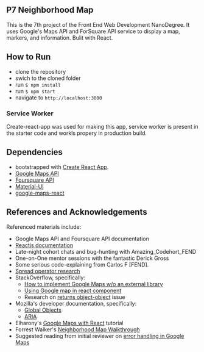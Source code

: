 ## P7 Neighborhood Map

This is the 7th project of the Front End Web Development NanoDegree. It uses Google's Maps API and ForSquare API service to display a map, markers, and information. Bulit with React.

## How to Run

* clone the repository
* swich to the cloned folder
* run `$ npm install`
* run `$ npm start`
* navigate to `http://localhost:3000`


### Service Worker

Create-react-app was used for making this app, service worker is present in the starter code and workls propery in production build.

## Dependencies

- bootstrapped with [Create React App](https://github.com/facebookincubator/create-react-app).
- [Google Maps API](https://cloud.google.com/maps-platform/)
- [Foursquare API](https://developer.foursquare.com/)
- [Material-UI](https://material-ui.com/)
- [google-maps-react](https://github.com/fullstackreact/google-maps-react)

## References and Acknowledgements

Referenced materials include:
* Google Maps API and Foursquare API documentation
* [Reactjs documentation](https://reactjs.org/docs/forms.html)
* Late-night cohort chats and bug-hunting with Amazing_Codehort_FEND
* One-on-One mentor sessions with the fantastic Derick Gross
* Some serious code-explaining from Carlos F [FEND].
* [Spread operator research](https://medium.com/@thejasonfile/using-the-spread-operator-in-react-setstate-c8a14fc51be1)
* StackOverflow, specifically:
  * [How to implement Google Maps w/o an external library](https://stackoverflow.com/questions/45429484/how-to-implement-google-maps-js-api-in-react-without-an-external-library)
  * [Using Google map in react component](https://stackoverflow.com/questions/48493960/using-google-map-in-react-component)
  * Research on [returns object-object](https://stackoverflow.com/questions/34573792/javascript-function-to-return-object-returns-object-object) issue
* Mozilla's developer documentation, specifically:
  * [Global Objects](https://developer.mozilla.org/en-US/docs/Web/JavaScript/Reference/Global_Objects/Array/find)
  * [ARIA](https://developer.mozilla.org/en-US/docs/Web/Accessibility/ARIA)
* Elharony's [Google Maps with React](https://www.youtube.com/channel/UCcWSbBe_s-T_gZRnqFbtyIA) tutorial
* Forrest Walker's [Neighborhood Map Walkthrough](https://www.youtube.com/playlist?list=PL4rQq4MQP1crXuPtruu_eijgOUUXhcUCP)
* Suggested reading from initial reviewer on [error handling in Google Maps](https://discussions.udacity.com/t/handling-google-maps-in-async-and-fallback/34282)